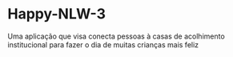# Happy-NLW-3
Uma aplicação que visa conecta pessoas à casas de acolhimento institucional para fazer o dia de muitas crianças mais feliz
